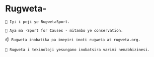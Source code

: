 # Rugweta-

    🔭 Iyi i peji ye RugwetaSport.

    🔭 Aya ma -Sport for Causes - mitambo ye conservation.

    📫 Rugweta inobatika pa imeyiri inoti rugweta at rugweta.org.

    🌱 Rugweta i tekinoloji yesungano inobatsira varimi nemabhizinesi.
